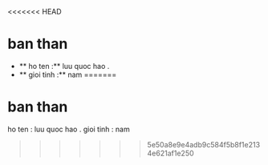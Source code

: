 <<<<<<< HEAD
# ban than
- ** ho ten :**  luu quoc hao .
- ** gioi tinh :**  nam 
=======
# ban than 
ho ten : luu quoc hao .
gioi tinh : nam
>>>>>>> 5e50a8e9e4adb9c584f5b8f1e2134e621af1e250
